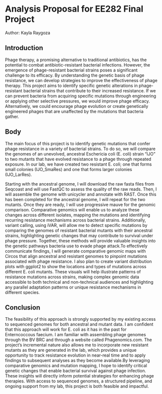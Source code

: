 # Analysis Proposal for EE282 Final Project

Author: Kayla Raygoza

## Introduction

Phage therapy, a promising alternative to traditional antibiotics, has the potential to combat antibiotic-resistant bacterial infections. However, the emergence of phage-resistant bacterial strains poses a significant challenge to its efficacy. By understanding the genetic basis of phage resistance, we can develop strategies to improve the effectiveness of phage therapy. This project aims to identify specific genetic alterations in phage-resistant bacterial strains that contribute to their increased resistance. If we can prevent bacteria from acquiring specific mutations through engineering or applying other selective pressures, we would improve phage efficacy. Alternatively, we could encourage phage evolution or create genetically engineered phages that are unaffected by the mutations that bacteria gather.

## Body

The main focus of this project is to identify genetic mutations that confer phage resistance in a variety of bacterial strains. To do so, we will compare the genomes of an unevolved, ancestral Eschericia coli (E. coli) strain “IJO” to two mutants that have evolved resistance to a phage through repeated exposure. In our lab, we have created two resistant E. coli; one that forms small colonies (IJO_SmaRes) and one that forms larger colonies (IJO_LarRes). 

Starting with the ancestral genome, I will download the raw fasta files from Seqcoast and will use FastQC to assess the quality of the raw reads. Then, I will assemble the genome with unicycler and annotate with RAST. Once this has been completed for the ancestral genome, I will repeat for the two mutants. Once they are ready, I will use progressive mauve for the genomic comparison. Comparative genomics will enable us to analyze these changes across different isolates, mapping the mutations and identifying recurring resistance mechanisms across bacterial strains. Additionally, variant calling, using iVAR, will allow me to detect specific mutations by comparing the genomes of resistant bacterial mutants with their ancestral strains, highlighting genetic changes that may contribute to survival under phage pressure. Together, these methods will provide valuable insights into the genetic pathways bacteria use to evade phage attack.To effectively communicate findings, I will generate comparative genomic maps with Circos that align ancestral and resistant genomes to pinpoint mutations associated with phage resistance. I also plan to create variant distribution plots with ggplot2 to show the locations and types of mutations across different E. coli mutants. These visuals will help illustrate patterns of resistance mutations across strains, making complex genomic data accessible to both technical and non-technical audiences and highlighting any parallel adaptation patterns or unique resistance mechanisms in different species.

## Conclusion

The feasibility of this approach is strongly supported by my existing access to sequenced genomes for both ancestral and mutant data. I am confident that this approach will work for E. coli as it has in the past for Enterncoccous faecium. I am familiar with assembling phage genomes through the BV BRC and through a website called Phagenomics.com. The project’s incremental nature also allows me to incorporate new resistant mutants as they are generated in the lab, which provides a unique opportunity to track resistance evolution in near-real time and to apply findings to subsequent analyses as they become available.By leveraging comparative genomics and mutation mapping, I hope to identify critical genetic changes that enable bacterial survival against phage infection. These insights will directly inform potential strategies for enhancing phage therapies. With access to sequenced genomes, a structured pipeline, and ongoing support from my lab, this project is both feasible and impactful.


